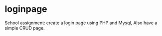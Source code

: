 # loginpage
School assignment: create a login page using PHP and Mysql, Also have a simple CRUD page.
